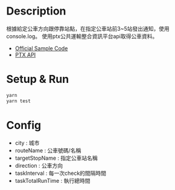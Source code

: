 # Description
根據給定公車方向跟停靠站點，在指定公車站前3~5站發出通知，使用console.log。
使用ptx公共運輸整合資訊平台api取得公車資料。
* [Official Sample Code](https://github.com/ptxmotc/Sample-code)
* [PTX API](https://ptx.transportdata.tw/MOTC/)

# Setup & Run
```bash
yarn
yarn test
```
# Config
* city : 城市
* routeName : 公車號碼/名稱
* targetStopName : 指定公車站名稱
* direction : 公車方向
* taskInterval : 每一次check的間隔時間
* taskTotalRunTime : 執行總時間
